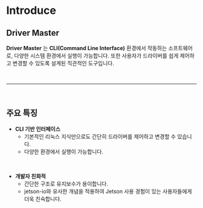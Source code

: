 # Introduce

## Driver Master

**Driver Master** 는 **CLI(Command Line Interface)** 환경에서 작동하는 소프트웨어로, 다양한 시스템 환경에서 실행이 가능합니다. 또한 사용자가 드라이버를 쉽게 제어하고 변경할 수 있도록 설계된 직관적인 도구입니다.


<br>

---

<br>


## 주요 특징
- **CLI 기반 인터페이스**
  - 기본적인 리눅스 지식만으로도 간단히 드라이버를 제어하고 변경할 수 있습니다.
  - 다양한 환경에서 실행이 가능합니다.

<br>

- **개발자 친화적**
  - 간단한 구조로 유지보수가 용이합니다.
  - jetson-io와 유사한 개념을 적용하여 Jetson 사용 경험이 있는 사용자들에게 더욱 친숙합니다.

<br>